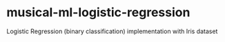 # musical-ml-logistic-regression
Logistic Regression (binary classification) implementation with Iris dataset
